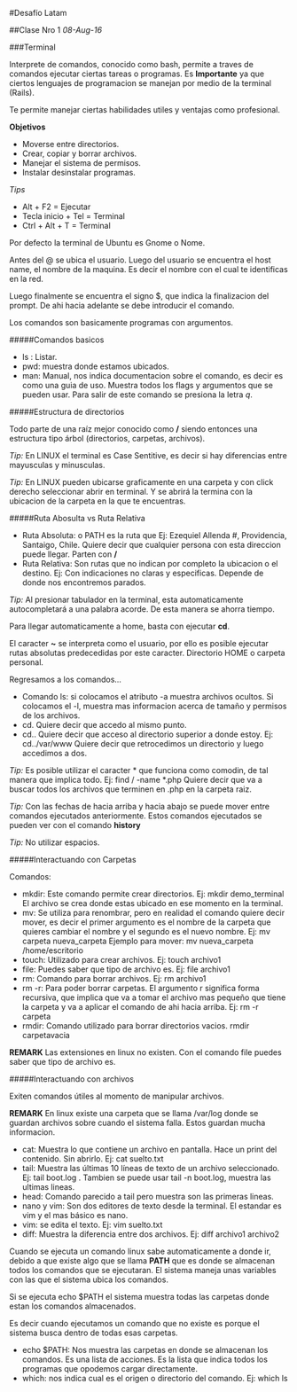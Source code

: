 #Desafío Latam

##Clase Nro 1
*08-Aug-16*

###Terminal

Interprete de comandos, conocido como bash, permite a traves de comandos ejecutar ciertas tareas o programas. Es **Importante** ya que ciertos lenguajes de programacion se manejan por medio de la terminal (Rails).

Te permite manejar ciertas habilidades utiles y ventajas como profesional.

**Objetivos**

- Moverse entre directorios.
- Crear, copiar y borrar archivos.
- Manejar el sistema de permisos.
- Instalar desinstalar programas.


*Tips*

- Alt + F2 = Ejecutar
- Tecla inicio + Tel = Terminal
- Ctrl + Alt + T = Terminal

Por defecto la terminal de Ubuntu es Gnome o Nome.

Antes del @ se ubica el usuario. Luego del usuario se encuentra el host name, el nombre de la maquina. Es decir el nombre con el cual te identificas en la red.

Luego finalmente se encuentra el signo $, que indica la finalizacion del prompt. De ahi hacia adelante se debe introducir el comando.

Los comandos son basicamente programas con argumentos.

#####Comandos basicos
- ls : Listar.
- pwd: muestra donde estamos ubicados.
- man: Manual, nos indica documentacion sobre el comando, es decir es como una guia de uso. Muestra todos los flags y argumentos que se pueden usar. Para salir de este comando se presiona la letra *q*.

#####Estructura de directorios

Todo parte de una raíz mejor conocido como **/** siendo entonces una estructura tipo árbol (directorios, carpetas, archivos).

*Tip:* En LINUX el terminal es Case Sentitive, es decir si hay diferencias entre mayusculas y minusculas.

*Tip:* En LINUX pueden ubicarse graficamente en una carpeta y con click derecho seleccionar abrir en terminal. Y se abrirá la termina con la ubicacion de la carpeta en la que te encuentras.

#####Ruta Abosulta vs Ruta Relativa
- Ruta Absoluta: o PATH es la ruta que Ej: Ezequiel Allenda #, Providencia, Santaigo, Chile. Quiere decir que cualquier persona con esta direccion puede llegar. Parten con **/**
- Ruta Relativa: Son rutas que no indican por completo la ubicacion o el destino. Ej: Con indicaciones no claras y especificas. Depende de donde nos encontremos parados.

*Tip:* Al presionar tabulador en la terminal, esta automaticamente autocompletará a una palabra acorde. De esta manera se ahorra tiempo.

Para llegar automaticamente a home, basta con ejecutar **cd**.

El caracter **~** se interpreta como el usuario, por ello es posible ejecutar rutas absolutas predecedidas por este caracter. Directorio HOME o carpeta personal.

Regresamos a los comandos...

- Comando ls: si colocamos el atributo -a muestra archivos ocultos. Si colocamos el -l, muestra mas informacion acerca de tamaño y permisos de los archivos.
- cd. Quiere decir que accedo al mismo punto.
- cd.. Quiere decir que acceso al directorio superior a donde estoy. Ej: cd../var/www Quiere decir que retrocedimos un directorio y luego accedimos a dos.

*Tip:* Es posible utilizar el caracter * que funciona como comodin, de tal manera que implica todo. Ej: find / -name *.php Quiere decir que va a buscar todos los archivos que terminen en .php en la carpeta raiz.

*Tip:* Con las fechas de hacia arriba y hacia abajo se puede mover entre comandos ejecutados anteriormente. Estos comandos ejecutados se pueden ver con el comando **history** 

*Tip:* No utilizar espacios.

#####Interactuando con Carpetas

Comandos:
- mkdir: Este comando permite crear directorios. Ej: mkdir demo_terminal El archivo se crea donde estas ubicado en ese momento en la terminal.
- mv: Se utiliza para renombrar, pero en realidad el comando quiere decir mover, es decir el primer argumento es el nombre de la carpeta que quieres cambiar el nombre y el segundo es el nuevo nombre. Ej: mv carpeta nueva_carpeta Ejemplo para mover: mv nueva_carpeta /home/escritorio
- touch: Utilizado para crear archivos. Ej: touch archivo1
- file: Puedes saber que tipo de archivo es. Ej: file archivo1
- rm: Comando para borrar archivos. Ej: rm archivo1
- rm -r: Para poder borrar carpetas. El argumento r significa forma recursiva, que implica que va a tomar el archivo mas pequeño que tiene la carpeta y va a aplicar el comando de ahi hacia arriba. Ej: rm -r carpeta
- rmdir: Comando utilizado para borrar directorios vacios. rmdir carpetavacia

**REMARK** Las extensiones en linux no existen. Con el comando file puedes saber que tipo de archivo es.

#####Interactuando con archivos

Exiten comandos útiles al momento de manipular archivos.

**REMARK** En linux existe una carpeta que se llama /var/log donde se guardan archivos sobre cuando el sistema falla. Estos guardan mucha informacion.

- cat: Muestra lo que contiene un archivo en pantalla. Hace un print del contenido. Sin abrirlo. Ej: cat suelto.txt
- tail: Muestra las últimas 10 líneas de texto de un archivo seleccionado. Ej: tail boot.log . Tambien se puede usar tail -n boot.log, muestra las ultimas  lineas.
- head: Comando parecido a tail pero muestra son las primeras lineas.
- nano y vim: Son dos editores de texto desde la terminal. El estandar es vim y el mas básico es nano.
- vim: se edita el texto. Ej: vim suelto.txt
- diff: Muestra la diferencia entre dos archivos. Ej: diff archivo1 archivo2

Cuando se ejecuta un comando linux sabe automaticamente a donde ir, debido a que existe algo que se llama **PATH** que es donde se almacenan todos los comandos que se ejecutaran. El sistema maneja unas variables con las que el sistema ubica los comandos.

Si se ejecuta echo $PATH el sistema muestra todas las carpetas donde estan los comandos almacenados.

Es decir cuando ejecutamos un comando que no existe es porque el sistema busca dentro de todas esas carpetas.

- echo $PATH: Nos muestra las carpetas en donde se almacenan los comandos. Es una lista de acciones. Es la lista que indica todos los programas que opodemos cargar directamente.
- which: nos indica cual es el origen o directorio del comando. Ej: which ls































